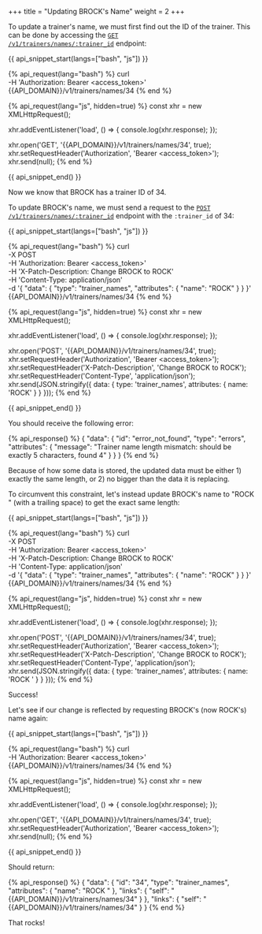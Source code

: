 +++
title = "Updating BROCK's Name"
weight = 2
+++

To update a trainer's name, we must first find out the ID of the trainer. This can be done by accessing the <code>[GET /v1/trainers/names/:trainer_id](@/endpoints/trainer_names.md#get-trainer-name)</code> endpoint:

{{ api_snippet_start(langs=["bash", "js"]) }}

{% api_request(lang="bash") %}
curl \
    -H 'Authorization: Bearer <access_token>' \
    {{API_DOMAIN}}/v1/trainers/names/34
{% end %}

{% api_request(lang="js", hidden=true) %}
const xhr = new XMLHttpRequest();

xhr.addEventListener('load', () => {
    console.log(xhr.response);
});

xhr.open('GET', '{{API_DOMAIN}}/v1/trainers/names/34', true);
xhr.setRequestHeader('Authorization', 'Bearer <access_token>');
xhr.send(null);
{% end %}

{{ api_snippet_end() }}

Now we know that BROCK has a trainer ID of 34.

To update BROCK's name, we must send a request to the <code>[POST /v1/trainers/names/:trainer_id](@/endpoints/trainer_names.md#post-trainer-name)</code> endpoint with the `:trainer_id` of 34:

{{ api_snippet_start(langs=["bash", "js"]) }}

{% api_request(lang="bash") %}
curl \
    -X POST \
    -H 'Authorization: Bearer <access_token>' \
    -H 'X-Patch-Description: Change BROCK to ROCK' \
    -H 'Content-Type: application/json' \
    -d '{
    "data": {
        "type": "trainer_names",
        "attributes": {
            "name": "ROCK"
        }
    }
}' \
    {{API_DOMAIN}}/v1/trainers/names/34
{% end %}

{% api_request(lang="js", hidden=true) %}
const xhr = new XMLHttpRequest();

xhr.addEventListener('load', () => {
    console.log(xhr.response);
});

xhr.open('POST', '{{API_DOMAIN}}/v1/trainers/names/34', true);
xhr.setRequestHeader('Authorization', 'Bearer <access_token>');
xhr.setRequestHeader('X-Patch-Description', 'Change BROCK to ROCK');
xhr.setRequestHeader('Content-Type', 'application/json');
xhr.send(JSON.stringify({
    data: {
        type: 'trainer_names',
        attributes: {
            name: 'ROCK'
        }
    }
}));
{% end %}

{{ api_snippet_end() }}

You should receive the following error:

{% api_response() %}
{
    "data": {
        "id": "error_not_found",
        "type": "errors",
        "attributes": {
            "message": "Trainer name length mismatch: should be exactly 5 characters, found 4"
        }
    }
}
{% end %}

Because of how some data is stored, the updated data must be either 1) exactly the same length, or 2) no bigger than the data it is replacing.

To circumvent this constraint, let's instead update BROCK's name to "ROCK " (with a trailing space) to get the exact same length:

{{ api_snippet_start(langs=["bash", "js"]) }}

{% api_request(lang="bash") %}
curl \
    -X POST \
    -H 'Authorization: Bearer <access_token>' \
    -H 'X-Patch-Description: Change BROCK to ROCK' \
    -H 'Content-Type: application/json' \
    -d '{
    "data": {
        "type": "trainer_names",
        "attributes": {
            "name": "ROCK"
        }
    }
}' \
    {{API_DOMAIN}}/v1/trainers/names/34
{% end %}

{% api_request(lang="js", hidden=true) %}
const xhr = new XMLHttpRequest();

xhr.addEventListener('load', () => {
    console.log(xhr.response);
});

xhr.open('POST', '{{API_DOMAIN}}/v1/trainers/names/34', true);
xhr.setRequestHeader('Authorization', 'Bearer <access_token>');
xhr.setRequestHeader('X-Patch-Description', 'Change BROCK to ROCK');
xhr.setRequestHeader('Content-Type', 'application/json');
xhr.send(JSON.stringify({
    data: {
        type: 'trainer_names',
        attributes: {
            name: 'ROCK '
        }
    }
}));
{% end %}

Success!

Let's see if our change is reflected by requesting BROCK's (now ROCK's) name again:

{{ api_snippet_start(langs=["bash", "js"]) }}

{% api_request(lang="bash") %}
curl \
    -H 'Authorization: Bearer <access_token>' \
    {{API_DOMAIN}}/v1/trainers/names/34
{% end %}

{% api_request(lang="js", hidden=true) %}
const xhr = new XMLHttpRequest();

xhr.addEventListener('load', () => {
    console.log(xhr.response);
});

xhr.open('GET', '{{API_DOMAIN}}/v1/trainers/names/34', true);
xhr.setRequestHeader('Authorization', 'Bearer <access_token>');
xhr.send(null);
{% end %}

{{ api_snippet_end() }}

Should return:

{% api_response() %}
{
    "data": {
        "id": "34",
        "type": "trainer_names",
        "attributes": {
            "name": "ROCK "
        },
        "links": {
            "self": "{{API_DOMAIN}}/v1/trainers/names/34"
        }
    },
    "links": {
        "self": "{{API_DOMAIN}}/v1/trainers/names/34"
    }
}
{% end %}

That rocks!
